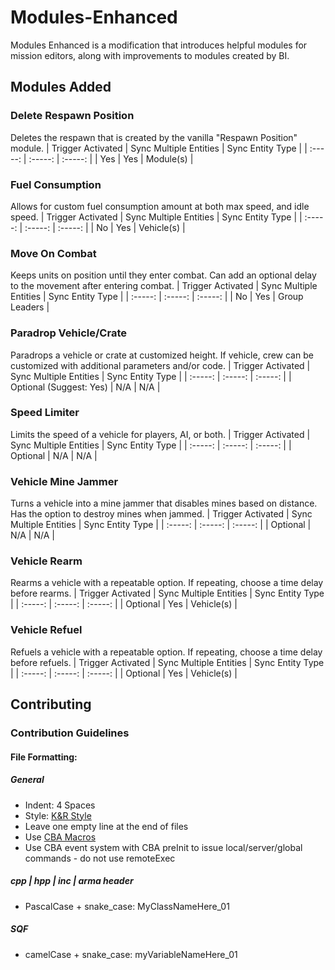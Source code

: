 # Modules-Enhanced
Modules Enhanced is a modification that introduces helpful modules for mission editors,
along with improvements to modules created by BI.

## Modules Added

### Delete Respawn Position
Deletes the respawn that is created by the vanilla "Respawn Position" module.
| Trigger Activated | Sync Multiple Entities | Sync Entity Type |
| :-----: | :-----: | :-----: |
| Yes | Yes | Module(s) |

### Fuel Consumption
Allows for custom fuel consumption amount at both max speed, and idle speed.
| Trigger Activated | Sync Multiple Entities | Sync Entity Type |
| :-----: | :-----: | :-----: |
| No | Yes | Vehicle(s) |

### Move On Combat
Keeps units on position until they enter combat. Can add an optional delay to the movement after entering combat.
| Trigger Activated | Sync Multiple Entities | Sync Entity Type |
| :-----: | :-----: | :-----: |
| No | Yes | Group Leaders |

### Paradrop Vehicle/Crate
Paradrops a vehicle or crate at customized height. If vehicle, crew can be customized
with additional parameters and/or code.
| Trigger Activated | Sync Multiple Entities | Sync Entity Type |
| :-----: | :-----: | :-----: |
| Optional (Suggest: Yes) | N/A | N/A |

### Speed Limiter
Limits the speed of a vehicle for players, AI, or both.
| Trigger Activated | Sync Multiple Entities | Sync Entity Type |
| :-----: | :-----: | :-----: |
| Optional | N/A | N/A |

### Vehicle Mine Jammer
Turns a vehicle into a mine jammer that disables mines based on distance.
Has the option to destroy mines when jammed.
| Trigger Activated | Sync Multiple Entities | Sync Entity Type |
| :-----: | :-----: | :-----: |
| Optional | N/A | N/A |

### Vehicle Rearm
Rearms a vehicle with a repeatable option. If repeating, choose a time delay before rearms.
| Trigger Activated | Sync Multiple Entities | Sync Entity Type |
| :-----: | :-----: | :-----: |
| Optional | Yes | Vehicle(s) |

### Vehicle Refuel
Refuels a vehicle with a repeatable option. If repeating, choose a time delay before refuels.
| Trigger Activated | Sync Multiple Entities | Sync Entity Type |
| :-----: | :-----: | :-----: |
| Optional | Yes | Vehicle(s) |

## Contributing
### Contribution Guidelines
#### File Formatting:

##### General

- Indent: 4 Spaces
- Style: [K&R Style](https://en.wikipedia.org/wiki/Indentation_style#K&R_style)
- Leave one empty line at the end of files
- Use [CBA Macros](https://github.com/CBATeam/CBA_A3/blob/master/addons/main/script_macros_common.hpp)
- Use CBA event system with CBA preInit to issue local/server/global commands - do not use remoteExec

##### cpp \| hpp \| inc \| arma header

- PascalCase + snake_case: MyClassNameHere_01

##### SQF

- camelCase + snake_case: myVariableNameHere_01
